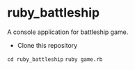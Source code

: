 # ruby_battleship
A console application for battleship game.

* Clone this repository

`cd ruby_battleship`
`ruby game.rb`
